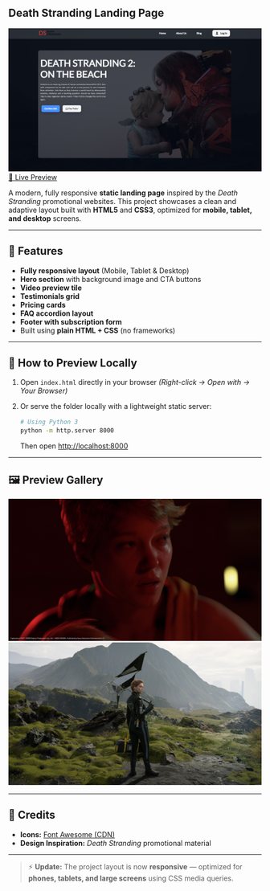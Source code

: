 ## Death Stranding Landing Page

![Hero Header](assets/images/for%20github.png)
[🚀 Live Preview](https://death-stranding-game.netlify.app/)

A modern, fully responsive **static landing page** inspired by the *Death Stranding* promotional websites.
This project showcases a clean and adaptive layout built with **HTML5** and **CSS3**, optimized for **mobile, tablet, and desktop** screens.

---

## 🌟 Features

* **Fully responsive layout** (Mobile, Tablet & Desktop)
* **Hero section** with background image and CTA buttons
* **Video preview tile**
* **Testimonials grid**
* **Pricing cards**
* **FAQ accordion layout**
* **Footer with subscription form**
* Built using **plain HTML + CSS** (no frameworks)

---

## 🧭 How to Preview Locally

1. Open `index.html` directly in your browser
   *(Right-click → Open with → Your Browser)*
2. Or serve the folder locally with a lightweight static server:

   ```bash
   # Using Python 3
   python -m http.server 8000
   ```

   Then open [http://localhost:8000](http://localhost:8000)

---

## 🖼️ Preview Gallery

![Hero Header](assets/images/Lea.jpg)
![Hero Header](assets/images/death-stranding-Lea.jpg)

---

## 🧩 Credits

* **Icons:** [Font Awesome (CDN)](https://fontawesome.com)
* **Design Inspiration:** *Death Stranding* promotional material

---

> ⚡️ **Update:**
> The project layout is now **responsive** — optimized for **phones, tablets, and large screens** using CSS media queries.
